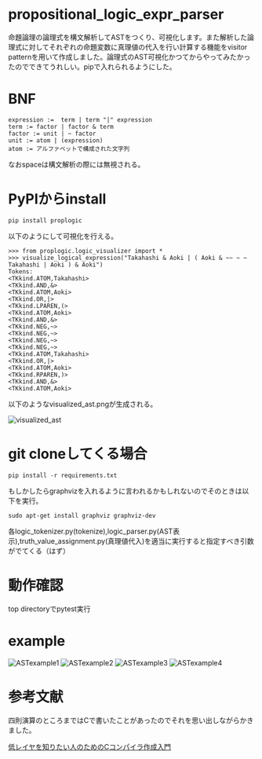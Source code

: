 # propositional_logic_expr_parser
命題論理の論理式を構文解析してASTをつくり、可視化します。また解析した論理式に対してそれぞれの命題変数に真理値の代入を行い計算する機能をvisitor patternを用いて作成しました。論理式のAST可視化かつてからやってみたかったのでできてうれしい。pipで入れられるようにした。



# BNF

```
expression :=  term | term "|" expression
term := factor | factor & term
factor := unit | ~ factor
unit := atom | (expression)
atom := アルファベットで構成された文字列
```

なおspaceは構文解析の際には無視される。

# PyPIからinstall

```
pip install proplogic
```

以下のようにして可視化を行える。

```
>>> from proplogic.logic_visualizer import *
>>> visualize_logical_expression("Takahashi & Aoki | ( Aoki & ~~ ~ ~ Takahashi | Aoki ) & Aoki")
Tokens:
<TKkind.ATOM,Takahashi>
<TKkind.AND,&>
<TKkind.ATOM,Aoki>
<TKkind.OR,|>
<TKkind.LPAREN,(>
<TKkind.ATOM,Aoki>
<TKkind.AND,&>
<TKkind.NEG,~>
<TKkind.NEG,~>
<TKkind.NEG,~>
<TKkind.NEG,~>
<TKkind.ATOM,Takahashi>
<TKkind.OR,|>
<TKkind.ATOM,Aoki>
<TKkind.RPAREN,)>
<TKkind.AND,&>
<TKkind.ATOM,Aoki>
```

以下のようなvisualized_ast.pngが生成される。

![visualized_ast](https://user-images.githubusercontent.com/46624038/224380380-e34e9001-8a46-4e4a-9a7c-586b4f23f33d.png)



# git cloneしてくる場合

```
pip install -r requirements.txt
```

もしかしたらgraphvizを入れるように言われるかもしれないのでそのときは以下を実行。

```
sudo apt-get install graphviz graphviz-dev
```


各logic_tokenizer.py(tokenize),logic_parser.py(AST表示),truth_value_assignment.py(真理値代入)を適当に実行すると指定すべき引数がでてくる（はず）

# 動作確認

top directoryでpytest実行

# example

![ASTexample1](https://user-images.githubusercontent.com/46624038/218297175-9b00232d-b2f8-4534-8980-443f530ab657.png)
![ASTexample2](https://user-images.githubusercontent.com/46624038/218297181-466dc30c-576f-4ac3-b300-8fb80a2abd00.png)
![ASTexample3](https://user-images.githubusercontent.com/46624038/218297183-e12fcc5d-14d6-470d-9be2-1b7fe8c5abe5.png)
![ASTexample4](https://user-images.githubusercontent.com/46624038/218297187-c7427ce3-fbe1-41f1-b0a5-4ec5b15a5a45.png)

# 参考文献

四則演算のところまではCで書いたことがあったのでそれを思い出しながらかきました。

[低レイヤを知りたい人のためのCコンパイラ作成入門](https://www.sigbus.info/compilerbook)
